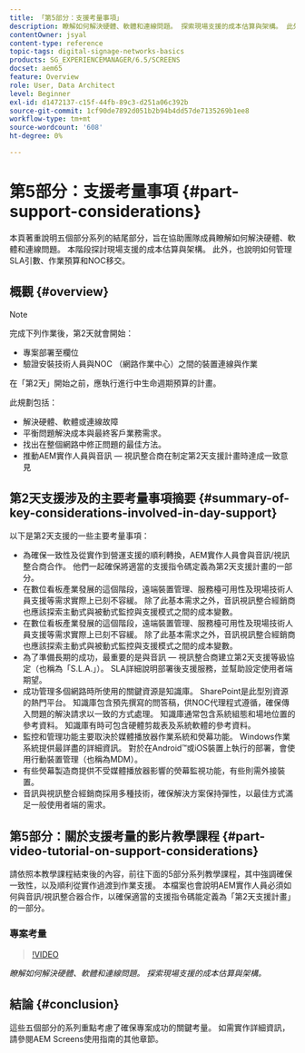 ```yaml
---
title: 「第5部分：支援考量事項」
description: 瞭解如何解決硬體、軟體和連線問題。 探索現場支援的成本估算與架構。 此外，瞭解如何管理SLA引數、操作預算和NOC移交。
contentOwner: jsyal
content-type: reference
topic-tags: digital-signage-networks-basics
products: SG_EXPERIENCEMANAGER/6.5/SCREENS
docset: aem65
feature: Overview
role: User, Data Architect
level: Beginner
exl-id: d1472137-c15f-44fb-89c3-d251a06c392b
source-git-commit: 1cf90de7892d051b2b94b4dd57de7135269b1ee8
workflow-type: tm+mt
source-wordcount: '608'
ht-degree: 0%

---
```


# 第5部分：支援考量事項 {#part-support-considerations}

本頁著重說明五個部分系列的結尾部分，旨在協助團隊成員瞭解如何解決硬體、軟體和連線問題。 本階段探討現場支援的成本估算與架構。 此外，也說明如何管理SLA引數、作業預算和NOC移交。

## 概觀 {#overview}

>[!NOTE]
>
>完成下列作業後，第2天就會開始：
>
>* 專案部署至欄位
>* 驗證安裝技術人員與NOC （網路作業中心）之間的裝置連線與作業
>
>在「第2天」開始之前，應執行進行中生命週期預算的計畫。

此規劃包括：

* 解決硬體、軟體或連線故障
* 平衡問題解決成本與最終客戶業務需求。
* 找出在整個網路中修正問題的最佳方法。
* 推動AEM實作人員與音訊 — 視訊整合商在制定第2天支援計畫時達成一致意見

## 第2天支援涉及的主要考量事項摘要 {#summary-of-key-considerations-involved-in-day-support}

以下是第2天支援的一些主要考量事項：

* 為確保一致性及從實作到營運支援的順利轉換，AEM實作人員會與音訊/視訊整合商合作。 他們一起確保將適當的支援指令碼定義為第2天支援計畫的一部分。
* 在數位看板產業發展的這個階段，遠端裝置管理、服務檯可用性及現場技術人員支援等需求實際上已刻不容緩。 除了此基本需求之外，音訊視訊整合經銷商也應該探索主動式與被動式監控與支援模式之間的成本變數。
* 在數位看板產業發展的這個階段，遠端裝置管理、服務檯可用性及現場技術人員支援等需求實際上已刻不容緩。 除了此基本需求之外，音訊視訊整合經銷商也應該探索主動式與被動式監控與支援模式之間的成本變數。
* 為了準備長期的成功，最重要的是與音訊 — 視訊整合商建立第2天支援等級協定（也稱為「S.L.A.」）。 SLA詳細說明部署後支援服務，並幫助設定使用者端期望。
* 成功管理多個網路時所使用的關鍵資源是知識庫。 SharePoint是此型別資源的熱門平台。 知識庫包含預先撰寫的問答稿，供NOC代理程式遵循，確保傳入問題的解決請求以一致的方式處理。 知識庫通常包含系統組態和場地位置的參考資料。 知識庫有時可包含硬體剪裁表及系統軟體的參考資料。
* 監控和管理功能主要取決於媒體播放器作業系統和熒幕功能。 Windows作業系統提供最詳盡的詳細資訊。 對於在Android™或iOS裝置上執行的部署，會使用行動裝置管理（也稱為MDM）。
* 有些熒幕製造商提供不受媒體播放器影響的熒幕監視功能，有些則需外接裝置。
* 音訊與視訊整合經銷商採用多種技術，確保解決方案保持彈性，以最佳方式滿足一般使用者端的需求。

## 第5部分：關於支援考量的影片教學課程 {#part-video-tutorial-on-support-considerations}

請依照本教學課程結束後的內容，前往下面的5部分系列教學課程，其中強調確保一致性，以及順利從實作過渡到作業支援。 本檔案也會說明AEM實作人員必須如何與音訊/視訊整合器合作，以確保適當的支援指令碼能定義為「第2天支援計畫」的一部分。

### 專案考量

>[!VIDEO](https://video.tv.adobe.com/v/28383)

*瞭解如何解決硬體、軟體和連線問題。 探索現場支援的成本估算與架構。*

## 結論 {#conclusion}

這些五個部分的系列重點考慮了確保專案成功的關鍵考量。 如需實作詳細資訊，請參閱AEM Screens使用指南的其他章節。
